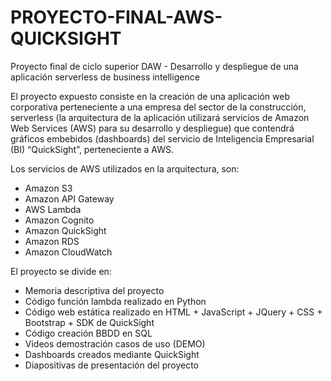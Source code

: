 # PROYECTO-FINAL-AWS-QUICKSIGHT
Proyecto final de ciclo superior DAW - Desarrollo y despliegue de una aplicación serverless de business intelligence

El proyecto expuesto consiste en la creación de una aplicación web corporativa perteneciente a una
empresa del sector de la construcción, serverless (la arquitectura de la aplicación utilizará
servicios de Amazon Web Services (AWS) para su desarrollo y despliegue) que contendrá
gráficos embebidos (dashboards) del servicio de Inteligencia Empresarial (BI) “QuickSight”,
perteneciente a AWS.

Los servicios de AWS utilizados en la arquitectura, son:

- Amazon S3
- Amazon API Gateway
- AWS Lambda
- Amazon Cognito
- Amazon QuickSight
- Amazon RDS
- Amazon CloudWatch


El proyecto se divide en:
- Memoria descriptiva del proyecto
- Código función lambda realizado en Python
- Código web estática realizado en HTML + JavaScript + JQuery + CSS + Bootstrap + SDK de QuickSight
- Código creación BBDD en SQL
- Videos demostración casos de uso (DEMO)
- Dashboards creados mediante QuickSight
- Diapositivas de presentación del proyecto
